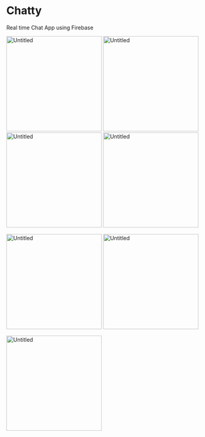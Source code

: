 # Chatty
Real time Chat App using Firebase

<img width="249" alt="Untitled" src="https://user-images.githubusercontent.com/10659577/70905141-d516ed00-200b-11ea-8054-d74c2bf073d0.png">  <img width="249" alt="Untitled" src="https://user-images.githubusercontent.com/10659577/70905168-e6f89000-200b-11ea-967d-03b56222cfe1.png">  <img width="249" alt="Untitled" src="https://user-images.githubusercontent.com/10659577/70905207-fe377d80-200b-11ea-8aee-9cfe73c59ae7.png">  <img width="249" alt="Untitled" src="https://user-images.githubusercontent.com/10659577/70905236-0bed0300-200c-11ea-9a8a-4e48cab7cf4e.png">

<img width="249" alt="Untitled" src="https://user-images.githubusercontent.com/10659577/70905255-18715b80-200c-11ea-875f-739b42167037.png">  <img width="249" alt="Untitled" src="https://user-images.githubusercontent.com/10659577/70905486-a51c1980-200c-11ea-8147-10914b676f53.png">

<img width="249" alt="Untitled" src="https://user-images.githubusercontent.com/10659577/70905490-a8afa080-200c-11ea-934a-27b0264a585e.png">












